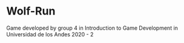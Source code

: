 # Wolf-Run
Game developed by group 4 in Introduction to Game Development in Universidad de los Andes 2020 - 2
